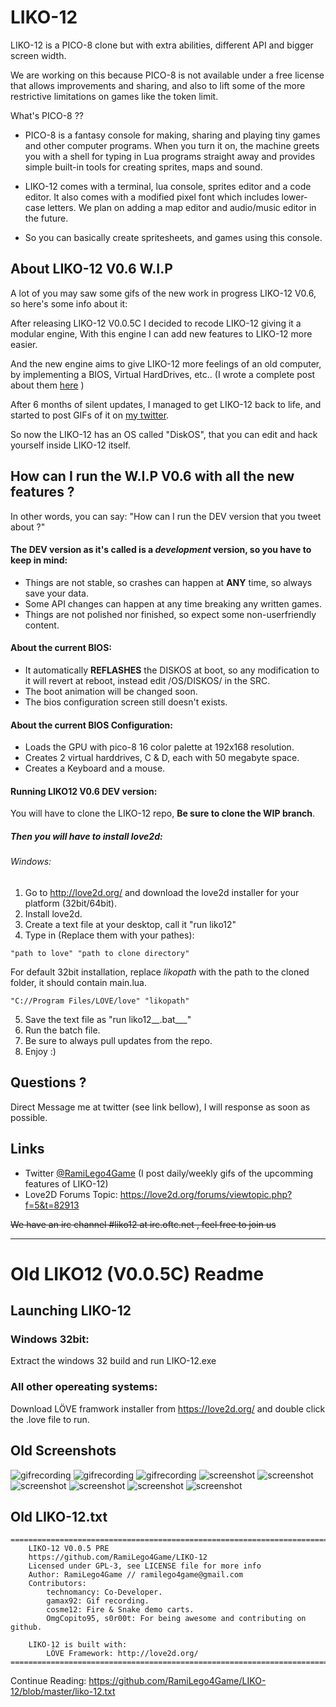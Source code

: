 # LIKO-12
LIKO-12 is a PICO-8 clone but with extra abilities, different API and bigger screen width.

We are working on this because PICO-8 is not available under a free license that allows
improvements and sharing, and also to lift some of the more restrictive limitations on games
like the token limit.

What's PICO-8 ??

* PICO-8 is a fantasy console for making, sharing and playing tiny games and other computer programs. When you turn it on, the machine greets you with a shell for typing in Lua programs straight away and provides simple built-in tools for creating sprites, maps and sound.

* LIKO-12 comes with a terminal, lua console, sprites editor and a code editor. It also comes with a modified pixel font which includes lower-case letters. We plan on adding a map editor and audio/music editor in the future.

* So you can basically create spritesheets, and games using this console.

## About LIKO-12 V0.6 W.I.P
A lot of you may saw some gifs of the new work in progress LIKO-12 V0.6, so here's some info about it:

After releasing LIKO-12 V0.0.5C I decided to recode LIKO-12 giving it a modular engine, With this engine I can add new features to LIKO-12 more easier.

And the new engine aims to give LIKO-12 more feelings of an old computer, by implementing a BIOS, Virtual HardDrives, etc.. (I wrote a complete post about them [here](https://love2d.org/forums/viewtopic.php?f=5&t=82913&sid=833fce88787f90bea3e42ec36b7405e4&start=30#p205731) )

After 6 months of silent updates, I managed to get LIKO-12 back to life, and started to post GIFs of it on [my twitter](https://twitter.com/ramilego4game).

So now the LIKO-12 has an OS called "DiskOS", that you can edit and hack yourself inside LIKO-12 itself.

## How can I run the W.I.P V0.6 with all the new features ?
In other words, you can say: "How can I run the DEV version that you tweet about ?"

#### The DEV version as it's called is a __*development*__ version, so you have to keep in mind:
* Things are not stable, so crashes can happen at __ANY__ time, so always save your data.
* Some API changes can happen at any time breaking any written games.
* Things are not polished nor finished, so expect some non-userfriendly content.

#### About the current BIOS:
* It automatically __REFLASHES__ the DISKOS at boot, so any modification to it will revert at reboot, instead edit /OS/DISKOS/ in the SRC.
* The boot animation will be changed soon.
* The bios configuration screen still doesn't exists.

#### About the current BIOS Configuration:
* Loads the GPU with pico-8 16 color palette at 192x168 resolution.
* Creates 2 virtual harddrives, C & D, each with 50 megabyte space.
* Creates a Keyboard and a mouse.

#### Running LIKO12 V0.6 DEV version:
You will have to clone the LIKO-12 repo, __Be sure to clone the WIP branch__.

##### Then you will have to install love2d:
###### Windows:
1. Go to http://love2d.org/ and download the love2d installer for your platform (32bit/64bit).
2. Install love2d.
3. Create a text file at your desktop, call it "run liko12"
4. Type in (Replace them with your pathes): 
```batch
"path to love" "path to clone directory"
```
For default 32bit installation, replace _likopath_ with the path to the cloned folder, it should contain main.lua.
```batch
"C://Program Files/LOVE/love" "likopath"
```
5. Save the text file as "run liko12__.bat___"
6. Run the batch file.
7. Be sure to always pull updates from the repo.
8. Enjoy :)

## Questions ?
Direct Message me at twitter (see link bellow), I will response as soon as possible.

## Links
- Twitter [@RamiLego4Game](https://twitter.com/ramilego4game) (I post daily/weekly gifs of the upcomming features of LIKO-12)
- Love2D Forums Topic: https://love2d.org/forums/viewtopic.php?f=5&t=82913

~~We have an irc channel #liko12 at irc.oftc.net , feel free to join us~~

---

# Old LIKO12 (V0.0.5C) Readme

## Launching LIKO-12

### Windows 32bit:
Extract the windows 32 build and run LIKO-12.exe

### All other opereating systems:
Download LÖVE framwork installer from https://love2d.org/ and double click the .love file to run.

## Old Screenshots
![gifrecording](https://raw.githubusercontent.com/RamiLego4Game/LIKO-12/master/gif_1.gif "Snake Demo Cart")
![gifrecording](https://raw.githubusercontent.com/RamiLego4Game/LIKO-12/master/gif_2.gif "Fire Demo Cart")
![gifrecording](https://raw.githubusercontent.com/RamiLego4Game/LIKO-12/master/gif_3.gif "TicTacToe Demo Cart")
![screenshot](https://raw.githubusercontent.com/RamiLego4Game/LIKO-12/master/screenshot_1.png "LIKO-12 Screenshot 1")
![screenshot](https://raw.githubusercontent.com/RamiLego4Game/LIKO-12/master/screenshot_2.png "LIKO-12 Screenshot 2")
![screenshot](https://raw.githubusercontent.com/RamiLego4Game/LIKO-12/master/screenshot_3.png "LIKO-12 Screenshot 3")
![screenshot](https://raw.githubusercontent.com/RamiLego4Game/LIKO-12/master/screenshot_4.png "LIKO-12 Screenshot 4")
![screenshot](https://raw.githubusercontent.com/RamiLego4Game/LIKO-12/master/screenshot_5.png "LIKO-12 Screenshot 5")
![screenshot](https://raw.githubusercontent.com/RamiLego4Game/LIKO-12/master/screenshot_6.png "LIKO-12 Screenshot 6")

## Old LIKO-12.txt
```
==========================================================================================
	LIKO-12 V0.0.5 PRE
	https://github.com/RamiLego4Game/LIKO-12
	Licensed under GPL-3, see LICENSE file for more info
	Author: RamiLego4Game // ramilego4game@gmail.com
	Contributors:
		technomancy: Co-Developer.
		gamax92: Gif recording.
		cosme12: Fire & Snake demo carts.
		OmgCopito95, s0r00t: For being awesome and contributing on github.
	
	LIKO-12 is built with:
		LÖVE Framework: http://love2d.org/
==========================================================================================
```
Continue Reading: https://github.com/RamiLego4Game/LIKO-12/blob/master/liko-12.txt
